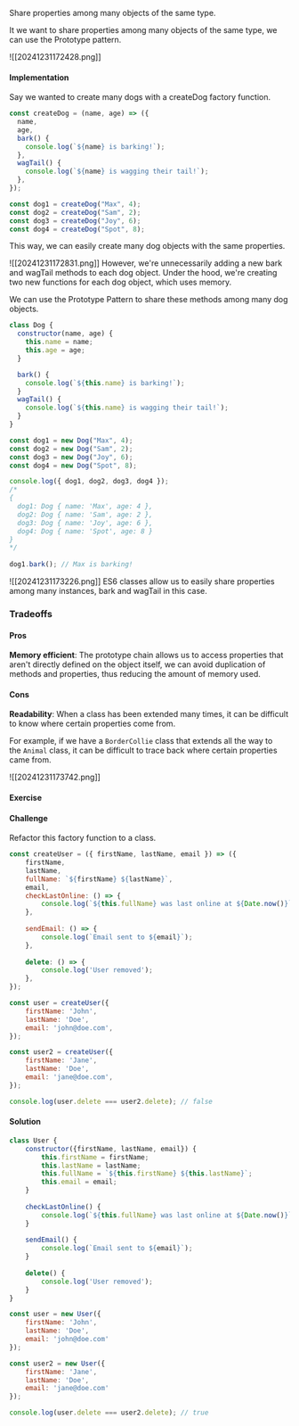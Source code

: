 
Share properties among many objects of the same type.

It we want to share properties among many objects of the same type, we can use the Prototype pattern.

![[20241231172428.png]]
#### Implementation

Say we wanted to create many dogs with a createDog factory function.

```js
const createDog = (name, age) => ({
  name,
  age,
  bark() {
    console.log(`${name} is barking!`);
  },
  wagTail() {
    console.log(`${name} is wagging their tail!`);
  },
});

const dog1 = createDog("Max", 4);
const dog2 = createDog("Sam", 2);
const dog3 = createDog("Joy", 6);
const dog4 = createDog("Spot", 8);
```

This way, we can easily create many dog objects with the same properties.

![[20241231172831.png]]
However, we're unnecessarily adding a new bark and wagTail methods to each dog object. Under the hood, we're creating two new functions for each dog object, which uses memory.

We can use the Prototype Pattern to share these methods among many dog objects.

```js
class Dog {
  constructor(name, age) {
    this.name = name;
    this.age = age;
  }

  bark() {
    console.log(`${this.name} is barking!`);
  }
  wagTail() {
    console.log(`${this.name} is wagging their tail!`);
  }
}

const dog1 = new Dog("Max", 4);
const dog2 = new Dog("Sam", 2);
const dog3 = new Dog("Joy", 6);
const dog4 = new Dog("Spot", 8);

console.log({ dog1, dog2, dog3, dog4 });
/*
{
  dog1: Dog { name: 'Max', age: 4 },
  dog2: Dog { name: 'Sam', age: 2 },
  dog3: Dog { name: 'Joy', age: 6 },
  dog4: Dog { name: 'Spot', age: 8 }
}
*/
  
dog1.bark(); // Max is barking!
```

![[20241231173226.png]]
ES6 classes allow us to easily share properties among many instances, bark and wagTail in this case.

### Tradeoffs

#### Pros

**Memory efficient**: The prototype chain allows us to access properties that aren't directly defined on the object itself, we can avoid duplication of methods and properties, thus reducing the amount of memory used.

#### Cons

**Readability**: When a class has been extended many times, it can be difficult to know where certain properties come from.

For example, if we have a `BorderCollie` class that extends all the way to the `Animal` class, it can be difficult to trace back where certain properties came from.

![[20241231173742.png]]
#### Exercise

#### Challenge

Refactor this factory function to a class.

```js
const createUser = ({ firstName, lastName, email }) => ({
	firstName,
	lastName,
	fullName: `${firstName} ${lastName}`,
	email,
	checkLastOnline: () => {
		console.log(`${this.fullName} was last online at ${Date.now()}`);
	},
	
	sendEmail: () => {
		console.log(`Email sent to ${email}`);
	},
	
	delete: () => {
		console.log('User removed');
	},
});

const user = createUser({
	firstName: 'John',
	lastName: 'Doe',
	email: 'john@doe.com',
});

const user2 = createUser({
	firstName: 'Jane',
	lastName: 'Doe',
	email: 'jane@doe.com',
});

console.log(user.delete === user2.delete); // false
```


#### Solution

```js
class User {
	constructor({firstName, lastName, email}) {
		this.firstName = firstName;
		this.lastName = lastName;
		this.fullName = `${this.firstName} ${this.lastName}`;
		this.email = email;
	}
	
	checkLastOnline() {
		console.log(`${this.fullName} was last online at ${Date.now()}`);
	}
	
	sendEmail() {
		console.log(`Email sent to ${email}`);
	}
	
	delete() {
		console.log('User removed');
	}
}

const user = new User({
	firstName: 'John',
	lastName: 'Doe',
	email: 'john@doe.com'
});

const user2 = new User({
	firstName: 'Jane',
	lastName: 'Doe',
	email: 'jane@doe.com'
});

console.log(user.delete === user2.delete); // true
```
